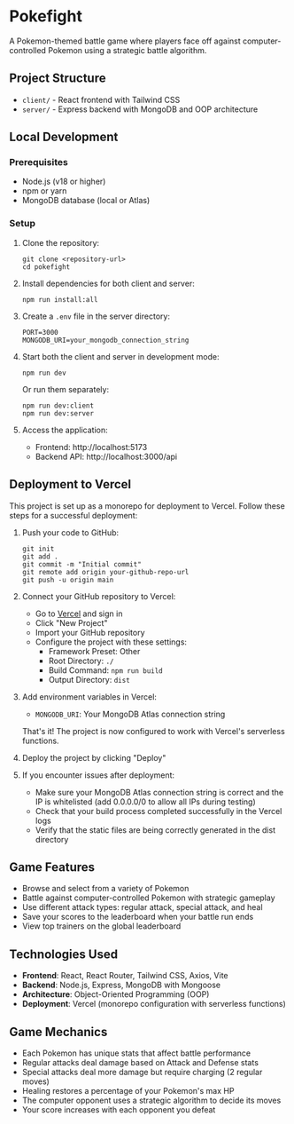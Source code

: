 # Pokefight

A Pokemon-themed battle game where players face off against computer-controlled Pokemon using a strategic battle algorithm.

## Project Structure

- `client/` - React frontend with Tailwind CSS
- `server/` - Express backend with MongoDB and OOP architecture

## Local Development

### Prerequisites

- Node.js (v18 or higher)
- npm or yarn
- MongoDB database (local or Atlas)

### Setup

1. Clone the repository:

   ```
   git clone <repository-url>
   cd pokefight
   ```

2. Install dependencies for both client and server:

   ```
   npm run install:all
   ```

3. Create a `.env` file in the server directory:

   ```
   PORT=3000
   MONGODB_URI=your_mongodb_connection_string
   ```

4. Start both the client and server in development mode:

   ```
   npm run dev
   ```

   Or run them separately:

   ```
   npm run dev:client
   npm run dev:server
   ```

5. Access the application:
   - Frontend: http://localhost:5173
   - Backend API: http://localhost:3000/api

## Deployment to Vercel

This project is set up as a monorepo for deployment to Vercel. Follow these steps for a successful deployment:

1. Push your code to GitHub:

   ```
   git init
   git add .
   git commit -m "Initial commit"
   git remote add origin your-github-repo-url
   git push -u origin main
   ```

2. Connect your GitHub repository to Vercel:
   - Go to [Vercel](https://vercel.com) and sign in
   - Click "New Project"
   - Import your GitHub repository
   - Configure the project with these settings:
     - Framework Preset: Other
     - Root Directory: `./`
     - Build Command: `npm run build`
     - Output Directory: `dist`
3. Add environment variables in Vercel:

   - `MONGODB_URI`: Your MongoDB Atlas connection string

   That's it! The project is now configured to work with Vercel's serverless functions.

4. Deploy the project by clicking "Deploy"

5. If you encounter issues after deployment:
   - Make sure your MongoDB Atlas connection string is correct and the IP is whitelisted (add 0.0.0.0/0 to allow all IPs during testing)
   - Check that your build process completed successfully in the Vercel logs
   - Verify that the static files are being correctly generated in the dist directory

## Game Features

- Browse and select from a variety of Pokemon
- Battle against computer-controlled Pokemon with strategic gameplay
- Use different attack types: regular attack, special attack, and heal
- Save your scores to the leaderboard when your battle run ends
- View top trainers on the global leaderboard

## Technologies Used

- **Frontend**: React, React Router, Tailwind CSS, Axios, Vite
- **Backend**: Node.js, Express, MongoDB with Mongoose
- **Architecture**: Object-Oriented Programming (OOP)
- **Deployment**: Vercel (monorepo configuration with serverless functions)

## Game Mechanics

- Each Pokemon has unique stats that affect battle performance
- Regular attacks deal damage based on Attack and Defense stats
- Special attacks deal more damage but require charging (2 regular moves)
- Healing restores a percentage of your Pokemon's max HP
- The computer opponent uses a strategic algorithm to decide its moves
- Your score increases with each opponent you defeat
